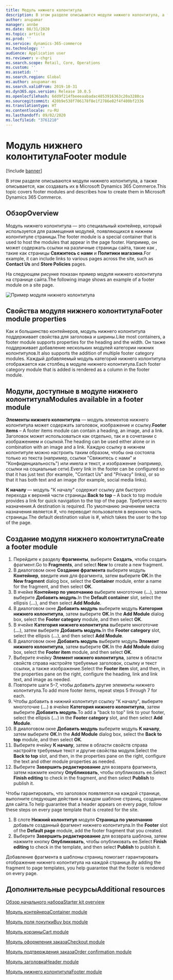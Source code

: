 ```yaml
---
title: Модуль нижнего колонтитула
description: В этом разделе описываются модули нижнего колонтитула, а также описывается, как разрабатывать их в Dynamics 365 Commerce.
author: anupamar
manager: annbe
ms.date: 08/31/2020
ms.topic: article
ms.prod: ''
ms.service: dynamics-365-commerce
ms.technology: ''
audience: Application user
ms.reviewer: v-chgri
ms.search.scope: Retail, Core, Operations
ms.custom: ''
ms.assetid: ''
ms.search.region: Global
ms.author: anupamar-ms
ms.search.validFrom: 2019-10-31
ms.dyn365.ops.version: Release 10.0.5
ms.openlocfilehash: 6dd9f214fbeeeaabadac4853916363c20a3288ca
ms.sourcegitcommit: 420b9e538f706178f8e1f2786e02f4f400bf2336
ms.translationtype: HT
ms.contentlocale: ru-RU
ms.lasthandoff: 09/02/2020
ms.locfileid: "3761210"
---
```

# <a name="footer-module"></a><span data-ttu-id="ffbfe-103">Модуль нижнего колонтитула</span><span class="sxs-lookup"><span data-stu-id="ffbfe-103">Footer module</span></span>  

[!include [banner](includes/banner.md)]

<span data-ttu-id="ffbfe-104">В этом разделе описываются модули нижнего колонтитула, а также описывается, как создавать их в Microsoft Dynamics 365 Commerce.</span><span class="sxs-lookup"><span data-stu-id="ffbfe-104">This topic covers footer modules and describes how to create them in Microsoft Dynamics 365 Commerce.</span></span>

## <a name="overview"></a><span data-ttu-id="ffbfe-105">Обзор</span><span class="sxs-lookup"><span data-stu-id="ffbfe-105">Overview</span></span>

<span data-ttu-id="ffbfe-106">Модуль нижнего колонтитула — это специальный контейнер, который используется для размещения модулей, появляющихся в нижнем колонтитуле страницы.</span><span class="sxs-lookup"><span data-stu-id="ffbfe-106">The footer module is a special container that is used to host the modules that appear in the page footer.</span></span> <span data-ttu-id="ffbfe-107">Например, он может содержать ссылки на различные страницы сайта, такие как , такие как страницы **Свяжитесь с нами** и **Политики магазина**.</span><span class="sxs-lookup"><span data-stu-id="ffbfe-107">For example, it can include links to various pages across the site, such as **Contact Us** and **Store Policies** pages.</span></span>

<span data-ttu-id="ffbfe-108">На следующем рисунке показан пример модуля нижнего колонтитула на странице сайта.</span><span class="sxs-lookup"><span data-stu-id="ffbfe-108">The following image shows an example of a footer module on a site page.</span></span>

![Пример модуля нижнего колонтитула](./media/ecommerce-footer.PNG)

## <a name="footer-module-properties"></a><span data-ttu-id="ffbfe-110">Свойства модуля нижнего колонтитула</span><span class="sxs-lookup"><span data-stu-id="ffbfe-110">Footer module properties</span></span> 

<span data-ttu-id="ffbfe-111">Как и большинство контейнеров, модуль нижнего колонтитула поддерживает свойства для заголовка и ширины.</span><span class="sxs-lookup"><span data-stu-id="ffbfe-111">Like most containers, a footer module supports properties for the heading and the width.</span></span> <span data-ttu-id="ffbfe-112">Он также поддерживает добавление нескольких модулей категории нижних колонтитулов.</span><span class="sxs-lookup"><span data-stu-id="ffbfe-112">It also supports the addition of multiple footer category modules.</span></span> <span data-ttu-id="ffbfe-113">Каждый добавляемый модуль категорий нижнего колонтитула отображается как столбец в модуле нижнего колонтитула.</span><span class="sxs-lookup"><span data-stu-id="ffbfe-113">Each footer category module that is added is rendered as a column in the footer module.</span></span>

## <a name="modules-available-in-a-footer-module"></a><span data-ttu-id="ffbfe-114">Модули, доступные в модуле нижнего колонтитула</span><span class="sxs-lookup"><span data-stu-id="ffbfe-114">Modules available in a footer module</span></span>

<span data-ttu-id="ffbfe-115">**Элементы нижнего колонтитула** — модуль элементов нижнего колонтитула может содержать заголовок, изображение и ссылку.</span><span class="sxs-lookup"><span data-stu-id="ffbfe-115">**Footer items** – A footer items module can contain a heading, an image, and a link.</span></span> <span data-ttu-id="ffbfe-116">Заголовок может использоваться как отдельно, так и в сочетании с изображением и ссылкой.</span><span class="sxs-lookup"><span data-stu-id="ffbfe-116">The heading can be used either alone or in combination with an image and a link.</span></span> <span data-ttu-id="ffbfe-117">Каждую ссылку в нижнем колонтитуле можно настроить таким образом, чтобы она состояла только из текста (например, ссылки "Свяжитесь с нами" и "Конфиденциальность") или имела и текст, и изображение (например, ссылки на социальные сети).</span><span class="sxs-lookup"><span data-stu-id="ffbfe-117">Every link in the footer can be configured so that it has just text (for example, "Contact Us" and "Privacy" links), or so that it has both text and an image (for example, social media links).</span></span>

<span data-ttu-id="ffbfe-118">**К началу** — модуль "К началу" содержит ссылку для быстрого перехода к верхней части страницы.</span><span class="sxs-lookup"><span data-stu-id="ffbfe-118">**Back to top** – A back to top module provides a link for quick navigation to the top of the page.</span></span> <span data-ttu-id="ffbfe-119">Требуется место назначения.</span><span class="sxs-lookup"><span data-stu-id="ffbfe-119">A destination is required.</span></span> <span data-ttu-id="ffbfe-120">По умолчанию значением места назначения является \#, что переводит пользователя в верхнюю часть страницы.</span><span class="sxs-lookup"><span data-stu-id="ffbfe-120">The default destination value is \#, which takes the user to the top of the page.</span></span>

## <a name="create-a-footer-module"></a><span data-ttu-id="ffbfe-121">Создание модуля нижнего колонтитула</span><span class="sxs-lookup"><span data-stu-id="ffbfe-121">Create a footer module</span></span>

1. <span data-ttu-id="ffbfe-122">Перейдите к разделу **Фрагменты**, выберите **Создать**, чтобы создать фрагмент.</span><span class="sxs-lookup"><span data-stu-id="ffbfe-122">Go to **Fragments**, and select **New** to create a new fragment.</span></span>
1. <span data-ttu-id="ffbfe-123">В диалоговом окне **Создание фрагмента** выберите модуль **Контейнер**, введите имя для фрагмента, затем выберите **ОК**.</span><span class="sxs-lookup"><span data-stu-id="ffbfe-123">In the **New fragment** dialog box, select the **Container** module, enter a name for the fragment, and then select **OK**.</span></span>
1. <span data-ttu-id="ffbfe-124">В ячейке **Контейнер по умолчанию** выберите многоточие (**...**), затем выберите **Добавить модуль**.</span><span class="sxs-lookup"><span data-stu-id="ffbfe-124">In the **Default container** slot, select the ellipsis (**...**), and then select **Add Module**.</span></span>
1. <span data-ttu-id="ffbfe-125">В диалоговом окне **Добавить модуль** выберите модуль **Категория нижнего колонтитула**, затем выберите **ОК**.</span><span class="sxs-lookup"><span data-stu-id="ffbfe-125">In the **Add Module** dialog box, select the **Footer category** module, and then select **OK**.</span></span>
1. <span data-ttu-id="ffbfe-126">В ячейке **Категория нижнего колонтитула** выберите многоточие (**...**), затем выберите **Добавить модуль**.</span><span class="sxs-lookup"><span data-stu-id="ffbfe-126">In the **Footer category** slot, select the ellipsis (**...**), and then select **Add Module**.</span></span>
1. <span data-ttu-id="ffbfe-127">В диалоговом окне **Добавить модуль** выберите модуль **Элемент нижнего колонтитула**, затем выберите **ОК**.</span><span class="sxs-lookup"><span data-stu-id="ffbfe-127">In the **Add Module** dialog box, select the **Footer item** module, and then select **OK**.</span></span>
1. <span data-ttu-id="ffbfe-128">Выберите ячейку **Элемент нижнего колонтитула**, затем в области свойств справа настройте требуемые заголовок, ссылку и текст ссылки, а также изображение.</span><span class="sxs-lookup"><span data-stu-id="ffbfe-128">Select the **Footer item** slot, and then, in the properties pane on the right, configure the heading, link and link text, and image as needed.</span></span>
1. <span data-ttu-id="ffbfe-129">Повторите шаги 5–7, чтобы добавить другие элементы нижнего колонтитула.</span><span class="sxs-lookup"><span data-stu-id="ffbfe-129">To add more footer items, repeat steps 5 through 7 for each.</span></span>
1. <span data-ttu-id="ffbfe-130">Чтобы добавить в нижний колонтитул ссылку "К началу", выберите многоточие (**…**) в ячейке **Категория нижнего колонтитула**, затем выберите **Добавить модуль**.</span><span class="sxs-lookup"><span data-stu-id="ffbfe-130">To add a "back to top" link to your footer, select the ellipsis (**...**) in the **Footer category** slot, and then select **Add Module**.</span></span>
1. <span data-ttu-id="ffbfe-131">В диалоговом окне **Добавить модуль** выберите модуль **К началу**, затем выберите **ОК**.</span><span class="sxs-lookup"><span data-stu-id="ffbfe-131">In the **Add Module** dialog box, select the **Back to top** module, and then select **OK**.</span></span>
1. <span data-ttu-id="ffbfe-132">Выберите ячейку **К началу**, затем в области свойств справа настройте требуемые текст и другие свойства модуля.</span><span class="sxs-lookup"><span data-stu-id="ffbfe-132">Select the **Back to top** slot, and then, in the properties pane on the right, configure the text and other module properties as needed.</span></span>
1. <span data-ttu-id="ffbfe-133">Выберите **Завершить редактирование** для возврата фрагмента, затем нажмите кнопку **Опубликовать**, чтобы опубликовать ее.</span><span class="sxs-lookup"><span data-stu-id="ffbfe-133">Select **Finish editing** to check in the fragment, and then select **Publish** to publish it.</span></span>

<span data-ttu-id="ffbfe-134">Чтобы гарантировать, что заголовок появляется на каждой странице, выполните следующие действия в каждом шаблоне страниц, созданном для сайта.</span><span class="sxs-lookup"><span data-stu-id="ffbfe-134">To help guarantee that a header appears on every page, follow these steps on every page template that is created for the site.</span></span>

1. <span data-ttu-id="ffbfe-135">В слоте **Нижний колонтитул** модуля **Страница по умолчанию** добавьте созданный фрагмент нижнего колонтитула.</span><span class="sxs-lookup"><span data-stu-id="ffbfe-135">In the **Footer** slot of the **Default page** module, add the footer fragment that you created.</span></span>
1. <span data-ttu-id="ffbfe-136">Выберите **Завершить редактирование** для возврата шаблона, затем нажмите кнопку **Опубликовать**, чтобы опубликовать ее.</span><span class="sxs-lookup"><span data-stu-id="ffbfe-136">Select **Finish editing** to check in the template, and then select **Publish** to publish it.</span></span>

<span data-ttu-id="ffbfe-137">Добавление фрагмента в шаблоны страниц помогает гарантировать отображение нижнего колонтитула на каждой странице.</span><span class="sxs-lookup"><span data-stu-id="ffbfe-137">By adding the fragment to page templates, you help guarantee that the footer is rendered on every page.</span></span>

## <a name="additional-resources"></a><span data-ttu-id="ffbfe-138">Дополнительные ресурсы</span><span class="sxs-lookup"><span data-stu-id="ffbfe-138">Additional resources</span></span>

[<span data-ttu-id="ffbfe-139">Обзор начального набора</span><span class="sxs-lookup"><span data-stu-id="ffbfe-139">Starter kit overview</span></span>](starter-kit-overview.md)

[<span data-ttu-id="ffbfe-140">Модуль контейнера</span><span class="sxs-lookup"><span data-stu-id="ffbfe-140">Container module</span></span>](add-container-module.md)

[<span data-ttu-id="ffbfe-141">Модуль поля покупки</span><span class="sxs-lookup"><span data-stu-id="ffbfe-141">Buy box module</span></span>](add-buy-box.md)

[<span data-ttu-id="ffbfe-142">Модуль корзины</span><span class="sxs-lookup"><span data-stu-id="ffbfe-142">Cart module</span></span>](add-cart-module.md)

[<span data-ttu-id="ffbfe-143">Модуль оформления заказа</span><span class="sxs-lookup"><span data-stu-id="ffbfe-143">Checkout module</span></span>](add-checkout-module.md)

[<span data-ttu-id="ffbfe-144">Модуль подтверждения заказа</span><span class="sxs-lookup"><span data-stu-id="ffbfe-144">Order confirmation module</span></span>](order-confirmation-module.md)

[<span data-ttu-id="ffbfe-145">Модуль заголовка</span><span class="sxs-lookup"><span data-stu-id="ffbfe-145">Header module</span></span>](author-header-module.md)

[<span data-ttu-id="ffbfe-146">Модуль нижнего колонтитула</span><span class="sxs-lookup"><span data-stu-id="ffbfe-146">Footer module</span></span>](author-footer-module.md)

